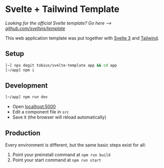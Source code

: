 
# Svelte + Tailwind Template

_Looking for the official Svelte template? Go here --> [github.com/sveltejs/template](https://github.com/sveltejs/template)_

This web application template was put together with [Svelte 3](https://svelte.dev) and [Tailwind](https://tailwindcss.com). 

## Setup

```bash
[~] npx degit tobius/svelte-template app && cd app
[~/app] npm i
```

## Development

```bash
[~/app] npm run dev
```

- Open [localhost:5000](http://localhost:5000)
- Edit a component file in `src`
- Save it (the browser will reload automatically)

## Production

Every environment is different, but the same basic steps exist for all:

1. Point your preinstall command at `npm run build`
2. Point your start command at `npm run start`


